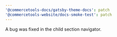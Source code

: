 ```yaml
---
'@commercetools-docs/gatsby-theme-docs': patch
'@commercetools-website/docs-smoke-test': patch
---
```


A bug was fixed in the child section navigator.
